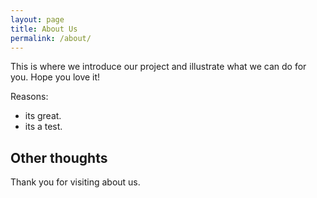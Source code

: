 ```yaml
---
layout: page
title: About Us
permalink: /about/
---
```


This is where we introduce our project and illustrate what we can do for you.
Hope you love it!

Reasons:
* its great.
* its a test.

## Other thoughts

Thank you for visiting about us.
